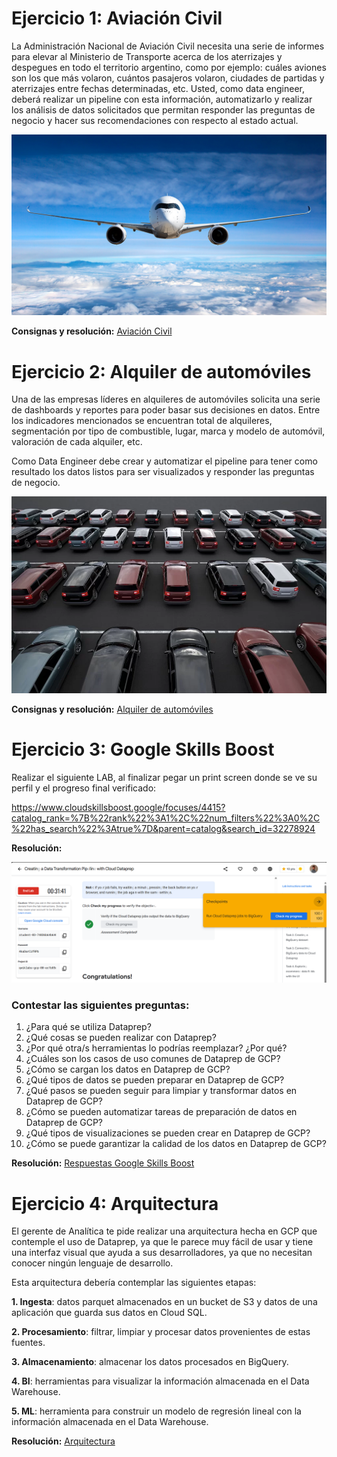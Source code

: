 # Ejercicio 1: Aviación Civil

La Administración Nacional de Aviación Civil necesita una serie de informes para elevar al Ministerio de Transporte acerca de los aterrizajes y despegues en todo el territorio argentino, como por ejemplo: cuáles aviones son los que más volaron, cuántos pasajeros volaron, ciudades de partidas y aterrizajes entre fechas determinadas, etc. Usted, como data engineer, deberá realizar un pipeline con esta información, automatizarlo y realizar los análisis de datos solicitados que permitan responder las preguntas de negocio y hacer sus recomendaciones con respecto al estado actual.

![AVION.jpg](docs/img/readme/AVION1.png)

**Consignas y resolución:** [Aviación Civil](docs/ejercicio-1/aviacion.md)

# Ejercicio 2: Alquiler de automóviles

Una de las empresas líderes en alquileres de automóviles solicita una serie de dashboards y reportes para poder basar sus decisiones en datos. Entre los indicadores mencionados se encuentran total de alquileres, segmentación por tipo de combustible, lugar, marca y modelo de automóvil, valoración de cada alquiler, etc.

Como Data Engineer debe crear y automatizar el pipeline para tener como resultado los datos listos para ser visualizados y responder las preguntas de negocio.

![Car Rental](docs/img/readme/car.png)

**Consignas y resolución:** [Alquiler de automóviles](docs/ejercicio-2/car_rental_data.md)

# Ejercicio 3: Google Skills Boost

Realizar el siguiente LAB, al finalizar pegar un print screen donde se ve su perfil y el progreso
final verificado: 

https://www.cloudskillsboost.google/focuses/4415?catalog_rank=%7B%22rank%22%3A1%2C%22num_filters%22%3A0%2C%22has_search%22%3Atrue%7D&parent=catalog&search_id=32278924

**Resolución:** 

![GoogleSkillsBoost.png](docs/ejercicio-3/img/GoogleSkillsBoost.png)

### Contestar las siguientes preguntas: 

1. ¿Para qué se utiliza Dataprep?
2. ¿Qué cosas se pueden realizar con Dataprep?
3. ¿Por qué otra/s herramientas lo podrías reemplazar? ¿Por qué?
4. ¿Cuáles son los casos de uso comunes de Dataprep de GCP?
5. ¿Cómo se cargan los datos en Dataprep de GCP?
6. ¿Qué tipos de datos se pueden preparar en Dataprep de GCP?
7. ¿Qué pasos se pueden seguir para limpiar y transformar datos en Dataprep de GCP?
8. ¿Cómo se pueden automatizar tareas de preparación de datos en Dataprep de GCP?
9. ¿Qué tipos de visualizaciones se pueden crear en Dataprep de GCP?
10. ¿Cómo se puede garantizar la calidad de los datos en Dataprep de GCP?

**Resolución:** [Respuestas Google Skills Boost](src/ejercicio-3/respuestas.md)


# Ejercicio 4: Arquitectura 

El gerente de Analítica te pide realizar una arquitectura hecha en GCP que contemple el uso de Dataprep, ya que le parece muy fácil de usar y tiene una interfaz visual que ayuda a sus desarrolladores, ya que no necesitan conocer ningún lenguaje de desarrollo.

Esta arquitectura debería contemplar las siguientes etapas:

**1. Ingesta**: datos parquet almacenados en un bucket de S3 y datos de una aplicación que guarda sus datos en Cloud SQL.

**2. Procesamiento**: filtrar, limpiar y procesar datos provenientes de estas fuentes.

**3. Almacenamiento**: almacenar los datos procesados en BigQuery.

**4. BI**: herramientas para visualizar la información almacenada en el Data Warehouse.

**5. ML**: herramienta para construir un modelo de regresión lineal con la información almacenada en el Data Warehouse.

**Resolución:** [Arquitectura](src/ejercicio-4/arquitectura.md)
